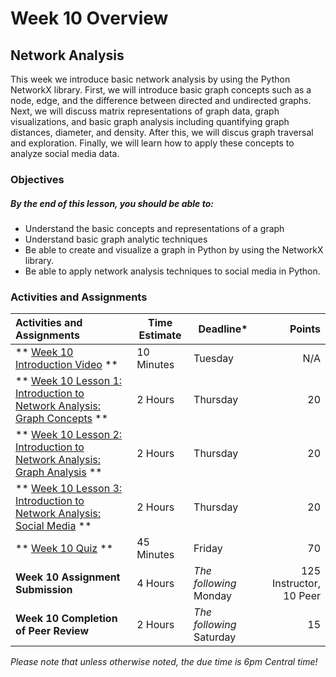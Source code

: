 # Week 10 Overview #

## Network Analysis ##

This week we introduce basic network analysis by using the Python NetworkX library. First, we will introduce basic graph concepts such as a node, edge, and the difference between directed and undirected graphs. Next, we will discuss matrix representations of graph data, graph visualizations, and basic graph analysis including quantifying graph distances, diameter, and density. After this, we will discus graph traversal and exploration. Finally, we will learn how to apply these concepts to analyze social media data.

### Objectives ###

##### By the end of this lesson, you should be able to: ######

- Understand the basic concepts and representations of a graph
- Understand basic graph analytic techniques
- Be able to create and visualize a graph in Python by using the NetworkX library.
- Be able to apply network analysis techniques to social media in Python.

### Activities and Assignments ###

| Activities and Assignments               | Time Estimate | Deadline*                |                  Points |
| :--------------------------------------- | ------------- | ------------------------ | ----------------------: |
| ** [Week 10 Introduction Video][wv] **     | 10 Minutes    | Tuesday                  |                     N/A |
| ** [Week 10 Lesson 1: Introduction to Network Analysis: Graph Concepts](lesson1.md) ** | 2 Hours       | Thursday                 |                      20 |
| ** [Week 10 Lesson 2: Introduction to Network Analysis: Graph Analysis](lesson2.md) ** | 2 Hours       | Thursday                 |                      20 |
| ** [Week 10 Lesson 3: Introduction to Network Analysis: Social Media](lesson3.md) ** | 2 Hours       | Thursday                 |                      20 |
| ** [Week 10 Quiz][wq] **                   | 45 Minutes    | Friday                   |                      70 |
| **Week 10 Assignment Submission**        | 4 Hours       | *The following* Monday   | 125 Instructor, 10 Peer |
| **Week 10 Completion of Peer Review**    | 2 Hours       | *The following* Saturday |                      15 |

*Please note that unless otherwise noted, the due time is 6pm Central time!*

[wv]: https://mediaspace.illinois.edu/media/W10ov/1_wgxqu3w4

[wq]: https://learn.illinois.edu/mod/quiz/